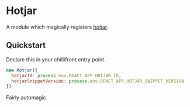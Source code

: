# Hotjar

A module which magically registers [hotjar](https://www.hotjar.com/).

## Quickstart

Declare this in your chillifront entry point.

```js
new Hotjar({
  hotjarId: process.env.REACT_APP_HOTJAR_ID,
  hotjarSnippetVersion: process.env.REACT_APP_HOTJAR_SNIPPET_VERSION
})
```

Fairly automagic.
